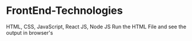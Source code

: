 # FrontEnd-Technologies
HTML, CSS, JavaScript, React JS, Node JS
Run the HTML File and see the output in browser's 
